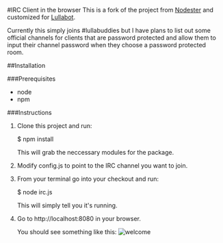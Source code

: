 #IRC Client in the browser
This is a fork of the project from [Nodester](https://github.com/nodester/irc) and customized for [Lullabot](http://lullabot.com).

Currently this simply joins #lullabuddies but I have plans to list out some official channels for clients that are password protected and allow them to input their channel password when they choose a password protected room.

##Installation

###Prerequisites

 * node
 * npm

###Instructions

1. Clone this project and run:

    $ npm install

    This will grab the neccessary modules for the package.

2. Modify config.js to point to the IRC channel you want to join.

2. From your terminal go into your checkout and run:

    $ node irc.js

    This will simply tell you it's running.

3. Go to http://localhost:8080 in your browser.

    You should see something like this: ![welcome](https://img.skitch.com/20120331-d57xgxfkrte1ksnprcdus12um9.jpg)